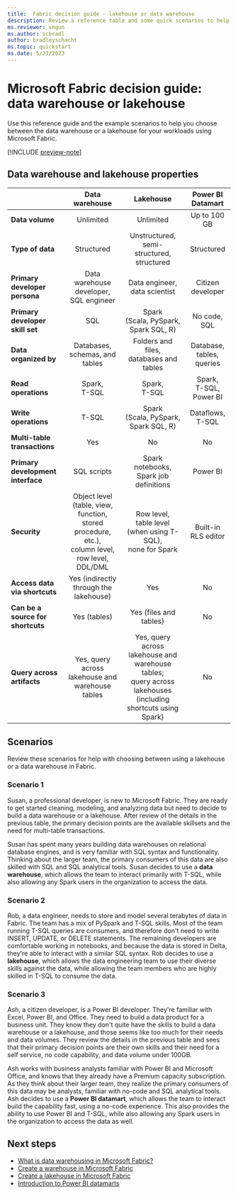 ```yaml
---
title:  Fabric decision guide - lakehouse or data warehouse
description: Review a reference table and some quick scenarios to help in choosing whether to use a data warehouse or a lakehouse for your data in Fabric.
ms.reviewer: sngun
ms.author: scbradl
author: bradleyschacht
ms.topic: quickstart
ms.date: 5/23/2023
---
```


# Microsoft Fabric decision guide: data warehouse or lakehouse

Use this reference guide and the example scenarios to help you choose between the data warehouse or a lakehouse for your workloads using Microsoft Fabric.

[!INCLUDE [preview-note](../includes/preview-note.md)]

## Data warehouse and lakehouse properties

| | **Data warehouse** | **Lakehouse** | **Power BI Datamart**  |
|---|:---:|:---:|:---:|
| **Data volume** | Unlimited | Unlimited |Up to 100 GB|
| **Type of data** | Structured | Unstructured,<br>semi-structured,<br>structured |Structured|
| **Primary developer persona** | Data warehouse developer,<br>SQL engineer | Data engineer,<br>data scientist |Citizen developer|
| **Primary developer skill set** | SQL | Spark<br>(Scala, PySpark, Spark SQL, R) |No code, SQL|
| **Data organized by** | Databases, schemas, and tables | Folders and files,<br>databases and tables |Database, tables, queries|
| **Read operations** | Spark,<br>T-SQL | Spark,<br>T-SQL |Spark,<BR>T-SQL,<BR>Power BI|
| **Write operations** | T-SQL | Spark<br>(Scala, PySpark, Spark SQL, R) |Dataflows, T-SQL|
| **Multi-table transactions** | Yes | No |No|
| **Primary development interface** | SQL scripts | Spark notebooks,<br>Spark job definitions | Power BI |
| **Security** | Object level (table, view, function, stored procedure, etc.),<br>column level,<br>row level,<br>DDL/DML | Row level,<br>table level (when using T-SQL),<br>none for Spark | Built-in RLS editor|
| **Access data via shortcuts** | Yes (indirectly through the lakehouse) | Yes | No|
| **Can be a source for shortcuts** | Yes (tables) | Yes (files and tables) | No|
| **Query across artifacts** | Yes, query across lakehouse and warehouse tables | Yes, query across lakehouse and warehouse tables;<br>query across lakehouses (including shortcuts using Spark) | No|

## Scenarios

Review these scenarios for help with choosing between using a lakehouse or a data warehouse in Fabric.

### Scenario 1

Susan, a professional developer, is new to Microsoft Fabric. They are ready to get started cleaning, modeling, and analyzing data but need to decide to build a data warehouse or a lakehouse. After review of the details in the previous table, the primary decision points are the available skillsets and the need for multi-table transactions.

Susan has spent many years building data warehouses on relational database engines, and is very familiar with SQL syntax and functionality. Thinking about the larger team, the primary consumers of this data are also skilled with SQL and SQL analytical tools. Susan decides to use a **data warehouse**, which allows the team to interact primarily with T-SQL, while also allowing any Spark users in the organization to access the data.

### Scenario 2

Rob, a data engineer, needs to store and model several terabytes of data in Fabric. The team has a mix of PySpark and T-SQL skills. Most of the team running T-SQL queries are consumers, and therefore don't need to write INSERT, UPDATE, or DELETE statements. The remaining developers are comfortable working in notebooks, and because the data is stored in Delta, they're able to interact with a similar SQL syntax. Rob decides to use a **lakehouse**, which allows the data engineering team to use their diverse skills against the data, while allowing the team members who are highly skilled in T-SQL to consume the data.

### Scenario 3

Ash, a citizen developer, is a Power BI developer. They're familiar with Excel, Power BI, and Office. They need to build a data product for a business unit. They know they don't quite have the skills to build a data warehouse or a lakehouse, and those seems like too much for their needs and data volumes. They review the details in the previous table and sees that their primary decision points are their own skills and their need for a self service, no code capability, and data volume under 100GB.

Ash works with business analysts familiar with Power BI and Microsoft Office, and knows that they already have a Premium capacity subscription. As they think about their larger team, they realize the primary consumers of this data may be analysts, familiar with no-code and SQL analytical tools. Ash decides to use a **Power BI datamart**, which allows the team to interact build the capability fast, using a no-code experience. This also provides the ability to use Power BI and T-SQL, while also allowing any Spark users in the organization to access the data as well.

## Next steps

- [What is data warehousing in Microsoft Fabric?](../data-warehouse/data-warehousing.md)
- [Create a warehouse in Microsoft Fabric](../data-warehouse/create-warehouse.md)
- [Create a lakehouse in Microsoft Fabric](../data-engineering/create-lakehouse.md)
- [Introduction to Power BI datamarts](/power-bi/transform-model/datamarts/datamarts-overview)